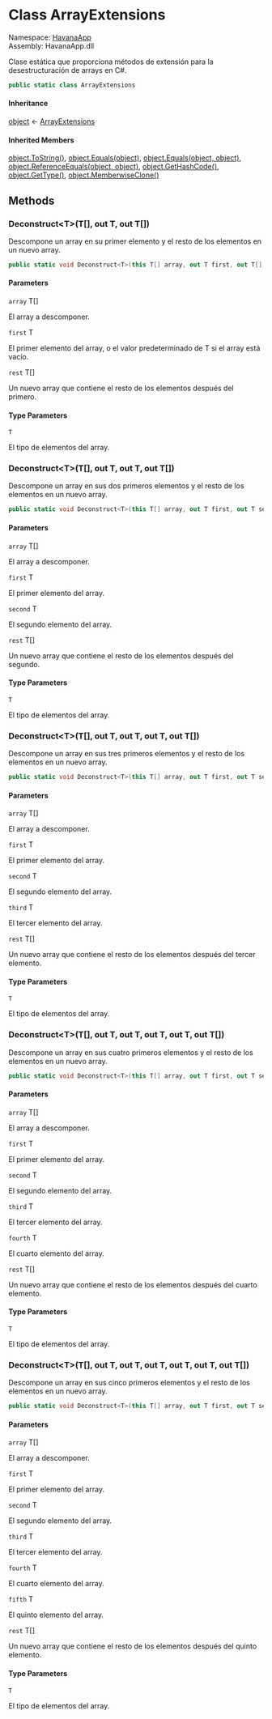 # <a id="HavanaApp_ArrayExtensions"></a> Class ArrayExtensions

Namespace: [HavanaApp](HavanaApp.md)  
Assembly: HavanaApp.dll  

Clase estática que proporciona métodos de extensión para la desestructuración de arrays en C#.

```csharp
public static class ArrayExtensions
```

#### Inheritance

[object](https://learn.microsoft.com/dotnet/api/system.object) ← 
[ArrayExtensions](HavanaApp.ArrayExtensions.md)

#### Inherited Members

[object.ToString\(\)](https://learn.microsoft.com/dotnet/api/system.object.tostring), 
[object.Equals\(object\)](https://learn.microsoft.com/dotnet/api/system.object.equals\#system\-object\-equals\(system\-object\)), 
[object.Equals\(object, object\)](https://learn.microsoft.com/dotnet/api/system.object.equals\#system\-object\-equals\(system\-object\-system\-object\)), 
[object.ReferenceEquals\(object, object\)](https://learn.microsoft.com/dotnet/api/system.object.referenceequals), 
[object.GetHashCode\(\)](https://learn.microsoft.com/dotnet/api/system.object.gethashcode), 
[object.GetType\(\)](https://learn.microsoft.com/dotnet/api/system.object.gettype), 
[object.MemberwiseClone\(\)](https://learn.microsoft.com/dotnet/api/system.object.memberwiseclone)

## Methods

### <a id="HavanaApp_ArrayExtensions_Deconstruct__1___0_____0____0____"></a> Deconstruct<T\>\(T\[\], out T, out T\[\]\)

Descompone un array en su primer elemento y el resto de los elementos en un nuevo array.

```csharp
public static void Deconstruct<T>(this T[] array, out T first, out T[] rest)
```

#### Parameters

`array` T\[\]

El array a descomponer.

`first` T

El primer elemento del array, o el valor predeterminado de T si el array está vacío.

`rest` T\[\]

Un nuevo array que contiene el resto de los elementos después del primero.

#### Type Parameters

`T` 

El tipo de elementos del array.

### <a id="HavanaApp_ArrayExtensions_Deconstruct__1___0_____0____0____0____"></a> Deconstruct<T\>\(T\[\], out T, out T, out T\[\]\)

Descompone un array en sus dos primeros elementos y el resto de los elementos en un nuevo array.

```csharp
public static void Deconstruct<T>(this T[] array, out T first, out T second, out T[] rest)
```

#### Parameters

`array` T\[\]

El array a descomponer.

`first` T

El primer elemento del array.

`second` T

El segundo elemento del array.

`rest` T\[\]

Un nuevo array que contiene el resto de los elementos después del segundo.

#### Type Parameters

`T` 

El tipo de elementos del array.

### <a id="HavanaApp_ArrayExtensions_Deconstruct__1___0_____0____0____0____0____"></a> Deconstruct<T\>\(T\[\], out T, out T, out T, out T\[\]\)

Descompone un array en sus tres primeros elementos y el resto de los elementos en un nuevo array.

```csharp
public static void Deconstruct<T>(this T[] array, out T first, out T second, out T third, out T[] rest)
```

#### Parameters

`array` T\[\]

El array a descomponer.

`first` T

El primer elemento del array.

`second` T

El segundo elemento del array.

`third` T

El tercer elemento del array.

`rest` T\[\]

Un nuevo array que contiene el resto de los elementos después del tercer elemento.

#### Type Parameters

`T` 

El tipo de elementos del array.

### <a id="HavanaApp_ArrayExtensions_Deconstruct__1___0_____0____0____0____0____0____"></a> Deconstruct<T\>\(T\[\], out T, out T, out T, out T, out T\[\]\)

Descompone un array en sus cuatro primeros elementos y el resto de los elementos en un nuevo array.

```csharp
public static void Deconstruct<T>(this T[] array, out T first, out T second, out T third, out T fourth, out T[] rest)
```

#### Parameters

`array` T\[\]

El array a descomponer.

`first` T

El primer elemento del array.

`second` T

El segundo elemento del array.

`third` T

El tercer elemento del array.

`fourth` T

El cuarto elemento del array.

`rest` T\[\]

Un nuevo array que contiene el resto de los elementos después del cuarto elemento.

#### Type Parameters

`T` 

El tipo de elementos del array.

### <a id="HavanaApp_ArrayExtensions_Deconstruct__1___0_____0____0____0____0____0____0____"></a> Deconstruct<T\>\(T\[\], out T, out T, out T, out T, out T, out T\[\]\)

Descompone un array en sus cinco primeros elementos y el resto de los elementos en un nuevo array.

```csharp
public static void Deconstruct<T>(this T[] array, out T first, out T second, out T third, out T fourth, out T fifth, out T[] rest)
```

#### Parameters

`array` T\[\]

El array a descomponer.

`first` T

El primer elemento del array.

`second` T

El segundo elemento del array.

`third` T

El tercer elemento del array.

`fourth` T

El cuarto elemento del array.

`fifth` T

El quinto elemento del array.

`rest` T\[\]

Un nuevo array que contiene el resto de los elementos después del quinto elemento.

#### Type Parameters

`T` 

El tipo de elementos del array.

